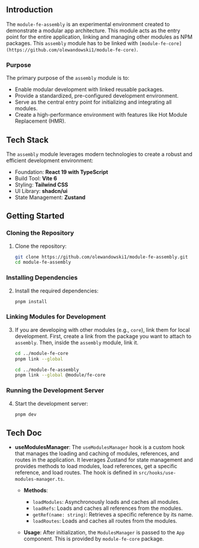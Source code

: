 ## Introduction

The `module-fe-assembly` is an experimental environment created to demonstrate a modular app architecture. This module acts as the entry point for the entire application, linking and managing other modules as NPM packages. This `assembly` module has to be linked with `[module-fe-core](https://github.com/olewandowski1/module-fe-core)`.

### Purpose

The primary purpose of the `assembly` module is to:

- Enable modular development with linked reusable packages.
- Provide a standardized, pre-configured development environment.
- Serve as the central entry point for initializing and integrating all modules.
- Create a high-performance environment with features like Hot Module Replacement (HMR).

## Tech Stack

The `assembly` module leverages modern technologies to create a robust and efficient development environment:

- Foundation: **React 19 with TypeScript**
- Build Tool: **Vite 6**
- Styling: **Tailwind CSS**
- UI Library: **shadcn/ui**
- State Management: **Zustand**

## Getting Started

### Cloning the Repository

1. Clone the repository:
   ```bash
   git clone https://github.com/olewandowski1/module-fe-assembly.git
   cd module-fe-assembly
   ```

### Installing Dependencies

2. Install the required dependencies:
   ```bash
   pnpm install
   ```

### Linking Modules for Development

3. If you are developing with other modules (e.g., `core`), link them for local development. First, create a link from the package you want to attach to `assembly`. Then, inside the `assembly` module, link it.

   ```bash
   cd ../module-fe-core
   pnpm link --global

   cd ../module-fe-assembly
   pnpm link --global @module/fe-core
   ```

### Running the Development Server

4. Start the development server:
   ```bash
   pnpm dev
   ```

## Tech Doc

- **useModulesManager**: The `useModulesManager` hook is a custom hook that manages the loading and caching of modules, references, and routes in the application. It leverages Zustand for state management and provides methods to load modules, load references, get a specific reference, and load routes. The hook is defined in `src/hooks/use-modules-manager.ts`.

  - **Methods**:

    - `loadModules`: Asynchronously loads and caches all modules.
    - `loadRefs`: Loads and caches all references from the modules.
    - `getRef(name: string)`: Retrieves a specific reference by its name.
    - `loadRoutes`: Loads and caches all routes from the modules.

  - **Usage**: After initialization, the `ModulesManager` is passed to the `App` component. This is provided by `module-fe-core` package.
